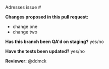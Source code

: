 Adresses issue #

**Changes proposed in this pull request:**
- change one
- change two

**Has this branch been QA'd on staging?** yes/no

**Have the tests been updated?** yes/no

**Reviewer:** @ddmck
